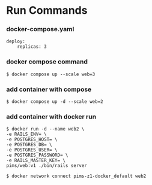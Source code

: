 # Run Commands
### docker-compose.yaml
```
deploy:
    replicas: 3
```
### docker compose command
```
$ docker compose up --scale web=3
```
### add container with compose
```
$ docker compose up -d --scale web=2
```
### add container with docker run 
```
$ docker run -d --name web2 \
-e RAILS_ENV= \
-e POSTGRES_HOST= \
-e POSTGRES_DB= \
-e POSTGRES_USER= \
-e POSTGRES_PASSWORD= \
-e RAILS_MASTER_KEY= \
pims/web:v1 ./bin/rails server

$ docker network connect pims-z1-docker_default web2
```